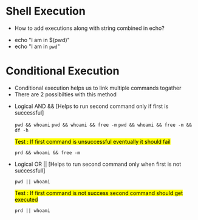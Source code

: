 # Shell Execution

- How to add executions along with string combined in echo?

* echo "I am in $(pwd)"
* echo "I am in `pwd`"

# Conditional Execution

- Conditional execution helps us to link multiple commands togather
- There are 2 possibilties with this method

* Logical AND && [Helps to run second command only if first is successful]

    `pwd && whoami`
    `pwd && whoami && free -m`
    `pwd && whoami && free -m && df -h`

    <mark> Test : If first command is unsuccessful eventually it should fail </mark>

    `prd && whoami && free -m`

* Logical OR || [Helps to run second command only when first is not successfull]

    `pwd || whoami`

    <mark>  Test : If first command is not success second command should get executed </mark>

    `prd || whoami`